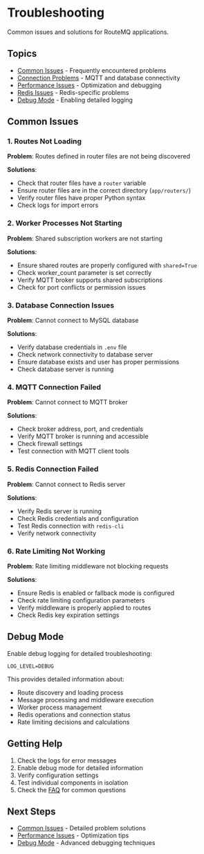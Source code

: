 # Troubleshooting

Common issues and solutions for RouteMQ applications.

## Topics

- [Common Issues](common-issues.md) - Frequently encountered problems
- [Connection Problems](connection-problems.md) - MQTT and database connectivity
- [Performance Issues](performance-issues.md) - Optimization and debugging
- [Redis Issues](redis-issues.md) - Redis-specific problems
- [Debug Mode](debug-mode.md) - Enabling detailed logging

## Common Issues

### 1. Routes Not Loading
**Problem**: Routes defined in router files are not being discovered

**Solutions**:
- Check that router files have a `router` variable
- Ensure router files are in the correct directory (`app/routers/`)
- Verify router files have proper Python syntax
- Check logs for import errors

### 2. Worker Processes Not Starting
**Problem**: Shared subscription workers are not starting

**Solutions**:
- Ensure shared routes are properly configured with `shared=True`
- Check worker_count parameter is set correctly
- Verify MQTT broker supports shared subscriptions
- Check for port conflicts or permission issues

### 3. Database Connection Issues
**Problem**: Cannot connect to MySQL database

**Solutions**:
- Verify database credentials in `.env` file
- Check network connectivity to database server
- Ensure database exists and user has proper permissions
- Check database server is running

### 4. MQTT Connection Failed
**Problem**: Cannot connect to MQTT broker

**Solutions**:
- Check broker address, port, and credentials
- Verify MQTT broker is running and accessible
- Check firewall settings
- Test connection with MQTT client tools

### 5. Redis Connection Failed
**Problem**: Cannot connect to Redis server

**Solutions**:
- Verify Redis server is running
- Check Redis credentials and configuration
- Test Redis connection with `redis-cli`
- Verify network connectivity

### 6. Rate Limiting Not Working
**Problem**: Rate limiting middleware not blocking requests

**Solutions**:
- Ensure Redis is enabled or fallback mode is configured
- Check rate limiting configuration parameters
- Verify middleware is properly applied to routes
- Check Redis key expiration settings

## Debug Mode

Enable debug logging for detailed troubleshooting:

```env
LOG_LEVEL=DEBUG
```

This provides detailed information about:
- Route discovery and loading process
- Message processing and middleware execution
- Worker process management
- Redis operations and connection status
- Rate limiting decisions and calculations

## Getting Help

1. Check the logs for error messages
2. Enable debug mode for detailed information
3. Verify configuration settings
4. Test individual components in isolation
5. Check the [FAQ](../faq.md) for common questions

## Next Steps

- [Common Issues](common-issues.md) - Detailed problem solutions
- [Performance Issues](performance-issues.md) - Optimization tips
- [Debug Mode](debug-mode.md) - Advanced debugging techniques
